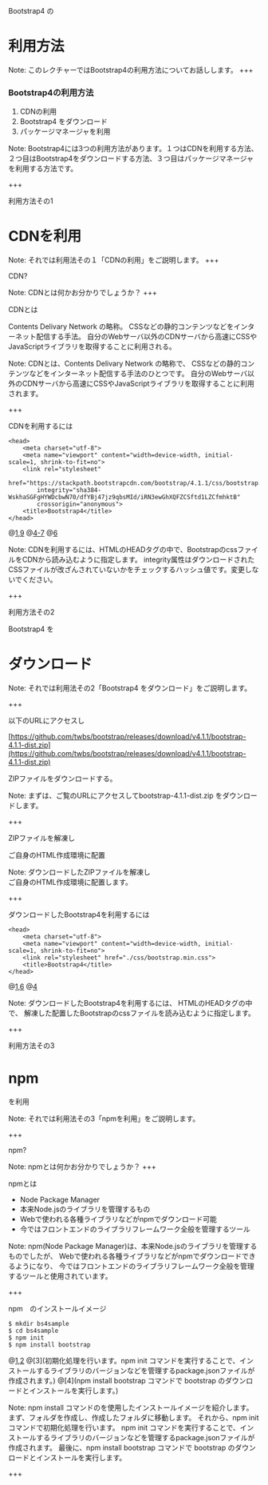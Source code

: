 Bootstrap4 の

# 利用方法

Note:
このレクチャーではBootstrap4の利用方法についてお話しします。
+++

### Bootstrap4の利用方法

1. CDNの利用
1. Bootstrap4 をダウンロード
1. パッケージマネージャを利用

Note:
Bootstrap4には3つの利用方法があります。１つはCDNを利用する方法、２つ目はBootstrap4をダウンロードする方法、３つ目はパッケージマネージャを利用する方法です。

+++

利用方法その1

# CDNを利用

Note:
それでは利用法その１「CDNの利用」をご説明します。
+++

CDN?

Note:
CDNとは何かお分かりでしょうか？
+++

CDNとは

Contents Delivary Network の略称。
CSSなどの静的コンテンツなどをインターネット配信する手法。
自分のWebサーバ以外のCDNサーバから高速にCSSやJavaScriptライブラリを取得することに利用される。

Note:
CDNとは、Contents Delivary Network の略称で、
CSSなどの静的コンテンツなどをインターネット配信する手法のひとつです。
自分のWebサーバ以外のCDNサーバから高速にCSSやJavaScriptライブラリを取得することに利用されます。

+++

CDNを利用するには

```
<head>
    <meta charset="utf-8">
    <meta name="viewport" content="width=device-width, initial-scale=1, shrink-to-fit=no">
    <link rel="stylesheet"
        href="https://stackpath.bootstrapcdn.com/bootstrap/4.1.1/css/bootstrap.min.css" 
        integrity="sha384-WskhaSGFgHYWDcbwN70/dfYBj47jz9qbsMId/iRN3ewGhXQFZCSftd1LZCfmhktB"
        crossorigin="anonymous">
    <title>Bootstrap4</title>
</head>
```
@[1,9](HTMLのHEADタグの中で)
@[4-7](BootstrapのcssファイルをCDNから読み込むように指定します。)
@[6](integrity属性はダウンロードされたCSSファイルが改ざんされていないかをチェックするハッシュ値です。変更しないでください。)

Note:
CDNを利用するには、HTMLのHEADタグの中で、BootstrapのcssファイルをCDNから読み込むように指定します。
integrity属性はダウンロードされたCSSファイルが改ざんされていないかをチェックするハッシュ値です。変更しないでください。

+++

利用方法その2

Bootstrap4 を
# ダウンロード

Note:
それでは利用法その2「Bootstrap4 をダウンロード」をご説明します。

+++

以下のURLにアクセスし

[https://github.com/twbs/bootstrap/releases/download/v4.1.1/bootstrap-4.1.1-dist.zip](https://github.com/twbs/bootstrap/releases/download/v4.1.1/bootstrap-4.1.1-dist.zip)

ZIPファイルをダウンロードする。

Note:
まずは、ご覧のURLにアクセスしてbootstrap-4.1.1-dist.zip をダウンロードします。

+++

ZIPファイルを解凍し

ご自身のHTML作成環境に配置

Note:
ダウンロードしたZIPファイルを解凍し<br>
ご自身のHTML作成環境に配置します。

+++

ダウンロードしたBootstrap4を利用するには

```
<head>
    <meta charset="utf-8">
    <meta name="viewport" content="width=device-width, initial-scale=1, shrink-to-fit=no">
    <link rel="stylesheet" href="./css/bootstrap.min.css">
    <title>Bootstrap4</title>
</head>
```
@[1,6](HTMLのHEADタグの中で)
@[4](解凍した配置したBootstrapのcssファイルを読み込むように指定します。)


Note:
ダウンロードしたBootstrap4を利用するには、
HTMLのHEADタグの中で、
解凍した配置したBootstrapのcssファイルを読み込むように指定します。

+++

利用方法その3

# npm

を利用

Note:
それでは利用法その3「npmを利用」をご説明します。

+++

npm?

Note:
npmとは何かお分かりでしょうか？
+++

npmとは

* Node Package Manager
* 本来Node.jsのライブラリを管理するもの
* Webで使われる各種ライブラリなどがnpmでダウンロード可能
* 今ではフロントエンドのライブラリフレームワーク全般を管理するツール

Note:
npm(Node Package Manager)は、本来Node.jsのライブラリを管理するものでしたが、
Webで使われる各種ライブラリなどがnpmでダウンロードできるようになり、
今ではフロントエンドのライブラリフレームワーク全般を管理するツールと使用されています。

+++

npm　のインストールイメージ

```shell
$ mkdir bs4sample
$ cd bs4sample
$ npm init
$ npm install bootstrap
```
@[1,2](フォルダを作成し、作成したフォルダに移動します。)
@[3](初期化処理を行います。npm init コマンドを実行することで、インストールするライブラリのバージョンなどを管理するpackage.jsonファイルが作成されます。)
@[4](npm install bootstrap コマンドで bootstrap のダウンロードとインストールを実行します。)

Note:
npm install コマンドのを使用したインストールイメージを紹介します。
まず、フォルダを作成し、作成したフォルダに移動します。
それから、npm init　コマンドで初期化処理を行います。
npm init コマンドを実行することで、インストールするライブラリのバージョンなどを管理するpackage.jsonファイルが作成されます。
最後に、npm install bootstrap コマンドで bootstrap のダウンロードとインストールを実行します。

+++
